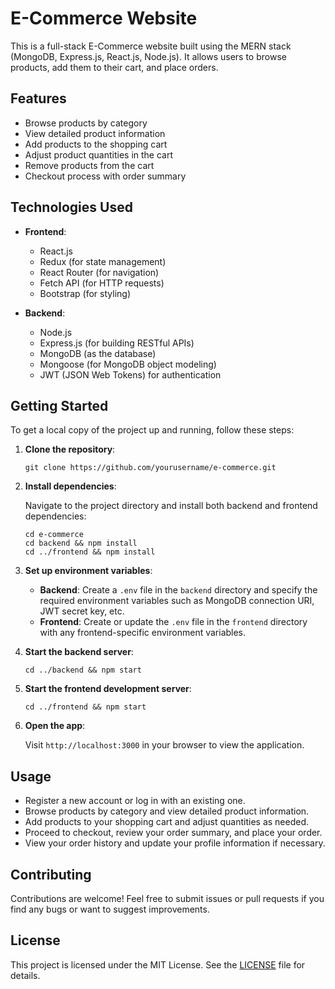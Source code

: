 # E-Commerce Website

This is a full-stack E-Commerce website built using the MERN stack (MongoDB, Express.js, React.js, Node.js). It allows users to browse products, add them to their cart, and place orders.

## Features

- Browse products by category
- View detailed product information
- Add products to the shopping cart
- Adjust product quantities in the cart
- Remove products from the cart
- Checkout process with order summary

## Technologies Used

- **Frontend**:
  - React.js
  - Redux (for state management)
  - React Router (for navigation)
  - Fetch API (for HTTP requests)
  - Bootstrap (for styling)

- **Backend**:
  - Node.js
  - Express.js (for building RESTful APIs)
  - MongoDB (as the database)
  - Mongoose (for MongoDB object modeling)
  - JWT (JSON Web Tokens) for authentication

## Getting Started

To get a local copy of the project up and running, follow these steps:

1. **Clone the repository**:

   ```
   git clone https://github.com/yourusername/e-commerce.git
   ```

2. **Install dependencies**:

   Navigate to the project directory and install both backend and frontend dependencies:

   ```
   cd e-commerce
   cd backend && npm install
   cd ../frontend && npm install
   ```

3. **Set up environment variables**:

   - **Backend**: Create a `.env` file in the `backend` directory and specify the required environment variables such as MongoDB connection URI, JWT secret key, etc.
   - **Frontend**: Create or update the `.env` file in the `frontend` directory with any frontend-specific environment variables.


5. **Start the backend server**:

   ```
   cd ../backend && npm start
   ```

6. **Start the frontend development server**:

   ```
   cd ../frontend && npm start
   ```

7. **Open the app**:

   Visit `http://localhost:3000` in your browser to view the application.

## Usage

- Register a new account or log in with an existing one.
- Browse products by category and view detailed product information.
- Add products to your shopping cart and adjust quantities as needed.
- Proceed to checkout, review your order summary, and place your order.
- View your order history and update your profile information if necessary.

## Contributing

Contributions are welcome! Feel free to submit issues or pull requests if you find any bugs or want to suggest improvements.

## License

This project is licensed under the MIT License. See the [LICENSE](LICENSE) file for details.
